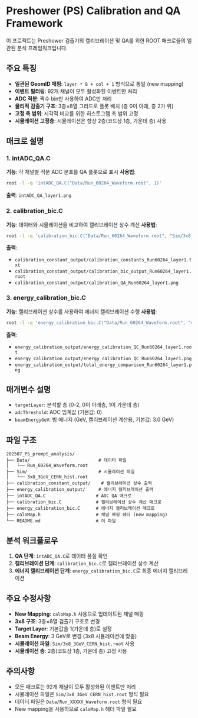 # Preshower (PS) Calibration and QA Framework

이 프로젝트는 Preshower 검출기의 캘리브레이션 및 QA를 위한 ROOT 매크로들의 일관된 분석 프레임워크입니다.

## 주요 특징

- **일관된 GeomID 매핑**: `layer * 8 + col + 1` 방식으로 통일 (new mapping)
- **이벤트 필터링**: 92개 채널이 모두 활성화된 이벤트만 처리
- **ADC 적분**: 짝수 bin만 사용하여 ADC만 처리
- **물리적 검출기 구조**: 3층×8열 그리드로 플롯 배치 (층 0이 아래, 층 2가 위)
- **고정 축 범위**: 시각적 비교를 위한 히스토그램 축 범위 고정
- **시뮬레이션 고정층**: 시뮬레이션은 항상 2층(코드상 1층, 가운데 층) 사용

## 매크로 설명

### 1. intADC_QA.C
**기능**: 각 채널별 적분 ADC 분포를 QA 플롯으로 표시
**사용법**:
```bash
root -l -q 'intADC_QA.C("Data/Run_60264_Waveform.root", 1)'
```
**출력**: `intADC_QA_layer1.png`

### 2. calibration_bic.C
**기능**: 데이터와 시뮬레이션을 비교하여 캘리브레이션 상수 계산
**사용법**:
```bash
root -l -q 'calibration_bic.C("Data/Run_60264_Waveform.root", "Sim/3x8_3GeV_CERN_hist.root", 3.0, 1)'
```
**출력**: 
- `calibration_constant_output/calibration_constants_Run60264_layer1.txt`
- `calibration_constant_output/calibration_bic_output_Run60264_layer1.root`
- `calibration_constant_output/calibration_QA_Run60264_layer1.png`

### 3. energy_calibration_bic.C
**기능**: 캘리브레이션 상수를 사용하여 에너지 캘리브레이션 수행
**사용법**:
```bash
root -l -q 'energy_calibration_bic.C("Data/Run_60264_Waveform.root", "calibration_constant_output/calibration_bic_output_Run60264_layer1.root", "Sim/3x8_3GeV_CERN_hist.root", "energy_calibration_output/energy_calibration_QC_Run60264_layer1.root", 3.0, 1)'
```
**출력**:
- `energy_calibration_output/energy_calibration_QC_Run60264_layer1.root`
- `energy_calibration_output/energy_calibration_QC_Run60264_layer1.png`
- `energy_calibration_output/total_energy_comparison_Run60264_layer1.png`

## 매개변수 설명

- `targetLayer`: 분석할 층 (0-2, 0이 아래층, 1이 가운데 층)
- `adcThreshold`: ADC 임계값 (기본값: 0)
- `beamEnergyGeV`: 빔 에너지 (GeV, 캘리브레이션 계산용, 기본값: 3.0 GeV)

## 파일 구조

```
202507_PS_prompt_analysis/
├── Data/                          # 데이터 파일
│   └── Run_60264_Waveform.root
├── Sim/                           # 시뮬레이션 파일
│   └── 3x8_3GeV_CERN_hist.root
├── calibration_constant_output/    # 캘리브레이션 상수 출력
├── energy_calibration_output/     # 에너지 캘리브레이션 출력
├── intADC_QA.C                   # ADC QA 매크로
├── calibration_bic.C             # 캘리브레이션 상수 계산 매크로
├── energy_calibration_bic.C      # 에너지 캘리브레이션 매크로
├── caloMap.h                     # 채널 매핑 헤더 (new mapping)
└── README.md                     # 이 파일
```

## 분석 워크플로우

1. **QA 단계**: `intADC_QA.C`로 데이터 품질 확인
2. **캘리브레이션 단계**: `calibration_bic.C`로 캘리브레이션 상수 계산
3. **에너지 캘리브레이션 단계**: `energy_calibration_bic.C`로 최종 에너지 캘리브레이션

## 주요 수정사항

- **New Mapping**: `caloMap.h` 사용으로 업데이트된 채널 매핑
- **3x8 구조**: 3층×8열 검출기 구조로 변경
- **Target Layer**: 기본값을 1(가운데 층)로 설정
- **Beam Energy**: 3 GeV로 변경 (3x8 시뮬레이션에 맞춤)
- **시뮬레이션 파일**: `Sim/3x8_3GeV_CERN_hist.root` 사용
- **시뮬레이션 층**: 2층(코드상 1층, 가운데 층) 고정 사용

## 주의사항

- 모든 매크로는 92개 채널이 모두 활성화된 이벤트만 처리
- 시뮬레이션 파일은 `Sim/3x8_3GeV_CERN_hist.root` 형식 필요
- 데이터 파일은 `Data/Run_XXXXX_Waveform.root` 형식 필요
- New mapping을 사용하므로 `caloMap.h` 헤더 파일 필요